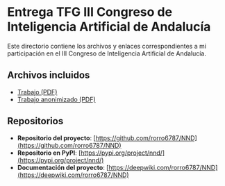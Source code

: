 # Entrega TFG III Congreso de Inteligencia Artificial de Andalucía

Este directorio contiene los archivos y enlaces correspondientes a mi participación en el III Congreso de Inteligencia Artificial de Andalucía.

## Archivos incluidos
- [Trabajo (PDF)](https://github.com/rorro6787/rorro6787/blob/main/dist/TFG/TFG_Rodrigo_Carreira_Villalta.pdf)  
- [Trabajo anonimizado (PDF)](https://github.com/rorro6787/rorro6787/blob/main/dist/TFG/TFG_anonimizado.pdf)  

## Repositorios
- **Repositorio del proyecto**: [https://github.com/rorro6787/NND](https://github.com/rorro6787/NND)  
- **Repositorio en PyPI**: [https://pypi.org/project/nnd/](https://pypi.org/project/nnd/)  
- **Documentación del proyecto**: [https://deepwiki.com/rorro6787/NND](https://deepwiki.com/rorro6787/NND)
